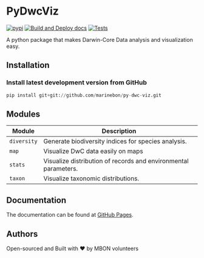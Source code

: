 # PyDwcViz
[![pypi](https://img.shields.io/pypi/v/pydwcviz.svg)](https://pypi.python.org/pypi/pydwcviz)
[![Build and Deploy docs](https://github.com/marinebon/py-dwc-viz/actions/workflows/build-docs.yml/badge.svg)](https://github.com/marinebon/py-dwc-viz/actions/workflows/build-docs.yml)
[![Tests](https://github.com/marinebon/py-dwc-viz/actions/workflows/tests.yml/badge.svg)](https://github.com/marinebon/py-dwc-viz/actions/workflows/tests.yml)

A python package that makes Darwin-Core Data analysis and visualization easy.

## Installation
### Install latest development version from GitHub
```python
pip install git+git://github.com/marinebon/py-dwc-viz.git
```

## Modules
Module | Description
-------|------------
`diversity`|Generate biodiversity indices for species analysis.
`map`|Visualize DwC data easily on maps
`stats`|Visualize distribution of records and environmental parameters.
`taxon`|Visualize taxonomic distributions.

## Documentation
The documentation can be found at [GitHub Pages](https://marinebon.github.io/py-dwc-viz).

## Authors
Open-sourced and Built with ❤️ by MBON volunteers
